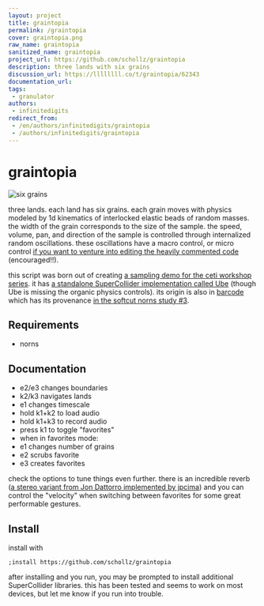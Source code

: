 ```yaml
---
layout: project
title: graintopia
permalink: /graintopia
cover: graintopia.png
raw_name: graintopia
sanitized_name: graintopia
project_url: https://github.com/schollz/graintopia
description: three lands with six grains
discussion_url: https://llllllll.co/t/graintopia/62343
documentation_url: 
tags:
 - granulator
authors:
 - infinitedigits
redirect_from:
 - /en/authors/infinitedigits/graintopia
 - /authors/infinitedigits/graintopia
---
```

# graintopia

![six grains](https://repository-images.githubusercontent.com/638070059/b32be6c4-aa7e-43ad-aeed-ed96aa0daa22)

three lands. each land has six grains. each grain moves with physics modeled by 1d kinematics of interlocked elastic beads of random masses. the width of the grain corresponds to the size of the sample. the speed, volume, pan, and direction of the sample is controlled through internalized random oscillations. these oscillations have a macro control, or micro control [if you want to venture into editing the heavily commented code](https://github.com/schollz/graintopia/blob/main/lib/Engine_Graintopia.sc#L66-L78) (encouraged!!).

this script was born out of creating [a sampling demo for the ceti workshop series](https://github.com/schollz/workshops/blob/main/2023-03-ceti-supercollider/lush-sound-baths/workshop.scd#L468-L586). it has [a standalone SuperCollider implementation called Ube](https://schollz.com/tinker/ube/) (though Ube is missing the organic physics controls). its origin is also in [barcode](https://llllllll.co/t/barcode/35297) which has its provenance [in the softcut norns study #3](https://monome.org/docs/norns/softcut/#3-cut-and-poll).

## Requirements

- norns

## Documentation

- e2/e3 changes boundaries
- k2/k3 navigates lands
- e1 changes timescale
- hold k1+k2 to load audio
- hold k1+k3 to record audio
- press k1 to toggle "favorites"
- when in favorites mode: 
-   e1 changes number of grains
-   e2 scrubs favorite
-   e3 creates favorites

check the options to tune things even further. there is an incredible reverb ([a stereo variant from Jon Dattorro implemented by jpcima](https://github.com/jpcima/fverb)) and you can control the "velocity" when switching between favorites for some great performable gestures. 



## Install

install with

```
;install https://github.com/schollz/graintopia
```

after installing and you run, you may be prompted to install additional SuperCollider libraries. 
this has been tested and seems to work on most devices, but let me know if you run into trouble.

